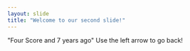 ```yaml
---
layout: slide
title: "Welcome to our second slide!"
---
```

"Four Score and 7 years ago"
Use the left arrow to go back!
